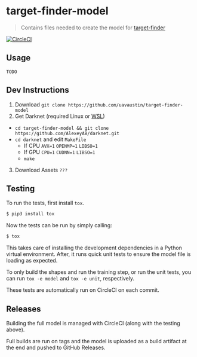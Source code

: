 # target-finder-model

> Contains files needed to create the model for
> [target-finder](https://github.com/uavaustin/target-finder)

[![CircleCI](https://circleci.com/gh/uavaustin/target-finder-model/tree/master.svg?style=svg)](https://circleci.com/gh/uavaustin/target-finder-model/tree/master)


## Usage

`TODO`

## Dev Instructions

1. Download `git clone https://github.com/uavaustin/target-finder-model`
2. Get Darknet (required Linux or [WSL](https://docs.microsoft.com/en-us/windows/wsl/install-win10))
  * `cd target-finder-model && git clone https://github.com/AlexeyAB/darknet.git`
  * `cd darknet` and edit `MakeFile`
    * If CPU `AVX=1` `OPENMP=1` `LIBSO=1`
    * If GPU `CPU=1` `CUDNN=1` `LIBSO=1`
    * `make`
3. Download Assets `???`

## Testing

To run the tests, first install `tox`.

```sh
$ pip3 install tox
```

Now the tests can be run by simply calling:

```sh
$ tox
```

This takes care of installing the development dependencies in a Python virtual
environment. After, it runs quick unit tests to ensure the model
file is loading as expected.

To only build the shapes and run the training step, or run the unit tests, you
can run `tox -e model` and `tox -e unit`, respectively.

These tests are automatically run on CircleCI on each commit.

## Releases

Building the full model is managed with CircleCI (along with the testing
above).

Full builds are run on tags and the model is uploaded as a build artifact at
the end and pushed to GitHub Releases.
